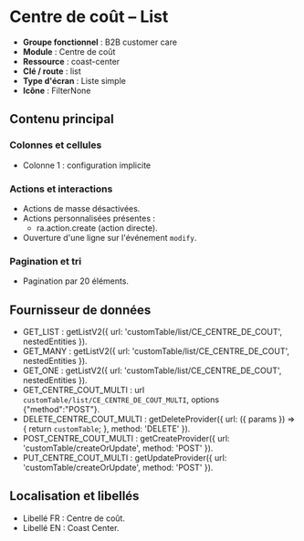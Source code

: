 # Centre de coût – List

- **Groupe fonctionnel** : B2B customer care
- **Module** : Centre de coût
- **Ressource** : coast-center
- **Clé / route** : list
- **Type d'écran** : Liste simple
- **Icône** : FilterNone

## Contenu principal
### Colonnes et cellules
- Colonne 1 : configuration implicite

### Actions et interactions
- Actions de masse désactivées.
- Actions personnalisées présentes :
  - ra.action.create (action directe).
- Ouverture d'une ligne sur l'événement `modify`.

### Pagination et tri
- Pagination par 20 éléments.

## Fournisseur de données
- GET_LIST : getListV2({
  url: 'customTable/list/CE_CENTRE_DE_COUT',
  nestedEntities
}).
- GET_MANY : getListV2({
  url: 'customTable/list/CE_CENTRE_DE_COUT',
  nestedEntities
}).
- GET_ONE : getListV2({
  url: 'customTable/list/CE_CENTRE_DE_COUT',
  nestedEntities
}).
- GET_CENTRE_COUT_MULTI : url `customTable/list/CE_CENTRE_DE_COUT_MULTI`, options {"method":"POST"}.
- DELETE_CENTRE_COUT_MULTI : getDeleteProvider({
  url: ({
    params
  }) => {
    return `customTable`;
  },
  method: 'DELETE'
}).
- POST_CENTRE_COUT_MULTI : getCreateProvider({
  url: 'customTable/createOrUpdate',
  method: 'POST'
}).
- PUT_CENTRE_COUT_MULTI : getUpdateProvider({
  url: 'customTable/createOrUpdate',
  method: 'POST'
}).

## Localisation et libellés
- Libellé FR : Centre de coût.
- Libellé EN : Coast Center.